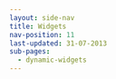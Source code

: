 ```yaml
---
layout: side-nav
title: Widgets
nav-position: 11
last-updated: 31-07-2013
sub-pages:
  - dynamic-widgets
---
```


<!-- This Page exists for the creation of the sub-menu only and is not displayed on the site -->